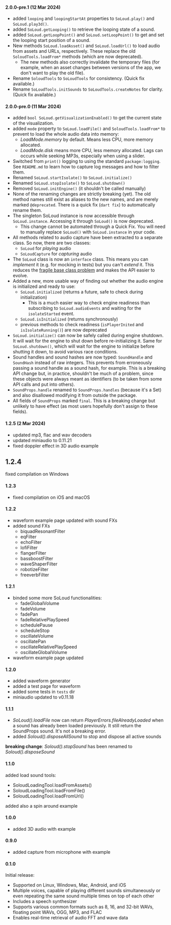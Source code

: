#### 2.0.0-pre.1 (12 Mar 2024)
- added `looping` and `loopingStartAt` properties to `SoLoud.play()` and `SoLoud.play3d()`.
- added `SoLoud.getLooping()` to retrieve the looping state of a sound.
- added `SoLoud.getLoopPoint()` and `SoLoud.setLoopPoint()` to get and set the looping start position of a sound.
- New methods `SoLoud.loadAsset()` and `SoLoud.loadUrl()` to load audio
  from assets and URLs, respectively. These replace the old
  `SoloudTools.loadFrom*` methods (which are now deprecated).
  - The new methods also correctly invalidate the temporary files
    (for example, when an asset changes between versions of the app,
    we don't want to play the old file).
- Rename `SoloudTools` to `SoLoudTools` for consistency. (Quick fix available.)
- Rename `SoLoudTools.initSounds` to `SoLoudTools.createNotes` for clarity.
  (Quick fix available.)

#### 2.0.0-pre.0 (11 Mar 2024)
- added `bool SoLoud.getVisualizationEnabled()` to get the current state of the visualization.
- added `mode` property to `SoLoud.loadFile()` and `SoloudTools.loadFrom*` to prevent to load the whole audio data into memory:
    - *LoadMode.memory* by default. Means less CPU, more memory allocated.
    - *LoadMode.disk* means more CPU, less memory allocated. Lags can occurs while seeking MP3s, especially when using a slider.
- Switched from `print()` logging to using the standard `package:logging`.
  See `README.md` to learn how to capture log messages and how to filter
  them.
- Renamed `SoLoud.startIsolate()` to `SoLoud.initialize()`
- Renamed `SoLoud.stopIsolate()` to `SoLoud.shutdown()`
- Removed `SoLoud.initEngine()` (it shouldn't be called manually)
- None of the renaming changes are strictly breaking (yet). 
  The old method names still exist as aliases to the new names, and are
  merely marked `@deprecated`. There is a quick fix (`dart fix`) 
  to automatically rename them.
- The singleton SoLoud instance is now accessible through `SoLoud.instance`.
  Accessing it through `SoLoud()` is now deprecated.
    - This change cannot be automated through a Quick Fix. 
      You will need to manually replace `SoLoud()` with `SoLoud.instance`
      in your code.
- All methods related to audio capture have been extracted to a separate class. 
  So now, there are two classes:
    - `SoLoud` for _playing_ audio
    - `SoLoudCapture` for _capturing_ audio
- The `SoLoud` class is now an `interface` class.
  This means you can _implement_ it (e.g. for mocking in tests) but you can't
  _extend_ it. This reduces the
  [fragile base class problem](https://en.wikipedia.org/wiki/Fragile_base_class)
  and makes the API easier to evolve.
- Added a new, more usable way of finding out whether the audio engine
  is initialized and ready to use:
    - `SoLoud.initialized` (returns a future, safe to check during initialization)
      - This is a much easier way to check engine readiness than
        subscribing to `SoLoud.audioEvents` and waiting for 
        the `isolateStarted` event.
    - `SoLoud.isInitialized` (returns synchronously)
    - previous methods to check readiness (`isPlayerInited` and `isIsolateRunning()`)
      are now deprecated
- `SoLoud.initialize()` can now be safely called during engine
  shutdown. It will wait for the engine to shut down before
  re-initializing it. Same for `SoLoud.shutdown()`, which will 
  wait for the engine to initialize before shutting it down,
  to avoid various race conditions.
- Sound handles and sound hashes are now typed: `SoundHandle` and `SoundHash`
  instead of raw integers.
  This prevents from erroneously passing a sound handle as a sound hash,
  for example. This is a breaking API change but, in practice, shouldn't
  be much of a problem, since these objects were always meant as
  identifiers (to be taken from some API calls and put into others).
- `SoundProps.handle` renamed to `SoundProps.handles` (because it's a Set)
  and also disallowed modifying it from outside the package.
- All fields of `SoundProps` marked `final`. This is a breaking change
  but unlikely to have effect (as most users hopefully don't assign
  to these fields).

#### 1.2.5 (2 Mar 2024)
- updated mp3, flac and wav decoders
- updated miniaudio to 0.11.21
- fixed doppler effect in 3D audio example

## 1.2.4
fixed compilation on Windows

#### 1.2.3
- fixed compilation on iOS and macOS

#### 1.2.2
- waveform example page updated with sound FXs
- added sound FXs
    - biquadResonantFilter
    - eqFilter
    - echoFilter
    - lofiFilter
    - flangerFilter
    - bassboostFilter
    - waveShaperFilter
    - robotizeFilter
    - freeverbFilter

#### 1.2.1
- binded some more SoLoud functionalities:
    - fadeGlobalVolume
    - fadeVolume
    - fadePan
    - fadeRelativePlaySpeed
    - schedulePause
    - scheduleStop
    - oscillateVolume
    - oscillatePan
    - oscillateRelativePlaySpeed
    - oscillateGlobalVolume
- waveform example page updated

#### 1.2.0
- added waveform generator
- added a test page for waveform
- added some tests in `tests` dir
- miniaudio updated to v0.11.18

#### 1.1.1
- *SoLoud().loadFile* now can return *PlayerErrors.fileAlreadyLoaded* when a sound has already been loaded previously. It still return the SoundProps sound. It's not a breaking error.
- added *Soloud().disposeAllSound* to stop and dispose all active sounds

**breaking change**: *Soloud().stopSound* has been renamed to *Soloud().disposeSound*

#### 1.1.0
added load sound tools:
- SoloudLoadingTool.loadFromAssets()
- SoloudLoadingTool.loadFromFile()
- SoloudLoadingTool.loadFromUrl()

added also a spin around example

#### 1.0.0
- added 3D audio with example

#### 0.9.0
- added capture from microphone with example

#### 0.1.0

Initial release:
* Supported on Linux, Windows, Mac, Android, and iOS
* Multiple voices, capable of playing different sounds simultaneously or even repeating the same sound multiple times on top of each other
* Includes a speech synthesizer
* Supports various common formats such as 8, 16, and 32-bit WAVs, floating point WAVs, OGG, MP3, and FLAC
* Enables real-time retrieval of audio FFT and wave data

